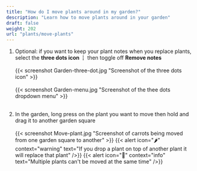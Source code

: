 ```yaml
---
title: "How do I move plants around in my garden?"
description: "Learn how to move plants around in your garden"
draft: false
weight: 202
url: "plants/move-plants"
---
```


1. Optional: if you want to keep your plant notes when you replace plants, select the **three dots icon ⋮** then toggle off **Remove notes**<br /><br />
{{< screenshot Garden-three-dot.jpg "Screenshot of the three dots icon" >}}<br /><br />
{{< screenshot Garden-menu.jpg "Screenshot of the thee dots dropdown menu" >}}<br /><br />

2. In the garden, long press on the plant you want to move then hold and drag it to another garden square<br /><br />
{{< screenshot Move-plant.jpg "Screenshot of carrots being moved from one garden square to another" >}}
{{< alert icon="🌶️" context="warning" text="If you drop a plant on top of another plant it will replace that plant" />}}
{{< alert icon="🥬" context="info" text="Multiple plants can't be moved at the same time" />}}
